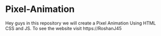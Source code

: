 # Pixel-Animation
Hey guys in this repository we will create a Pixel Animation Using HTML CSS and JS. To see the website visit https://RoshanJ45
